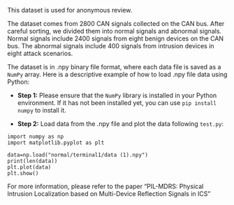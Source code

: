 This dataset is used for anonymous review.

The dataset comes from 2800 CAN signals collected on the CAN bus. After careful sorting, we divided them into normal signals and abnormal signals. Normal signals include 2400 signals from eight benign devices on the CAN bus. The abnormal signals include 400 signals from intrusion devices in eight attack scenarios.

The dataset is in .npy binary file format, where each data file is saved as  a `NumPy` array. Here is a descriptive example of how to load .npy file data using Python:

- **Step 1:** Please ensure that the `NumPy` library is installed in your Python environment. If it has not been installed yet, you can use `pip install numpy` to install it.

- **Step 2:** Load data from the .npy file and plot the data following `test.py`:

```shell
import numpy as np
import matplotlib.pyplot as plt

data=np.load("normal/terminal1/data (1).npy")
print(len(data))
plt.plot(data)
plt.show()
```

For more information, please refer to the paper “PIL-MDRS: Physical Intrusion Localization based on Multi-Device Reflection Signals in ICS”